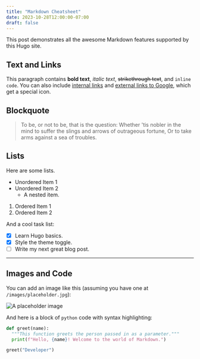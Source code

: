 ```yaml
---
title: "Markdown Cheatsheet"
date: 2023-10-28T12:00:00-07:00
draft: false
---
```


This post demonstrates all the awesome Markdown features supported by this Hugo site.

## Text and Links

This paragraph contains **bold text**, _italic text_, ~~strikethrough text~~, and `inline code`. You can also include [internal links](/posts/my-first-post/) and [external links to Google](https://google.com), which get a special icon.

## Blockquote

> To be, or not to be, that is the question: Whether 'tis nobler in the mind to suffer the slings and arrows of outrageous fortune, Or to take arms against a sea of troubles.

## Lists

Here are some lists.

- Unordered Item 1
- Unordered Item 2
    - A nested item.

1.  Ordered Item 1
2.  Ordered Item 2

And a cool task list:

- [x] Learn Hugo basics.
- [x] Style the theme toggle.
- [ ] Write my next great blog post.

---

## Images and Code

You can add an image like this (assuming you have one at `/images/placeholder.jpg`):

![A placeholder image](/images/placeholder.jpg "This is a placeholder")

And here is a block of `python` code with syntax highlighting:

```python
def greet(name):
  """This function greets the person passed in as a parameter."""
  print(f"Hello, {name}! Welcome to the world of Markdown.")

greet("Developer")
```

